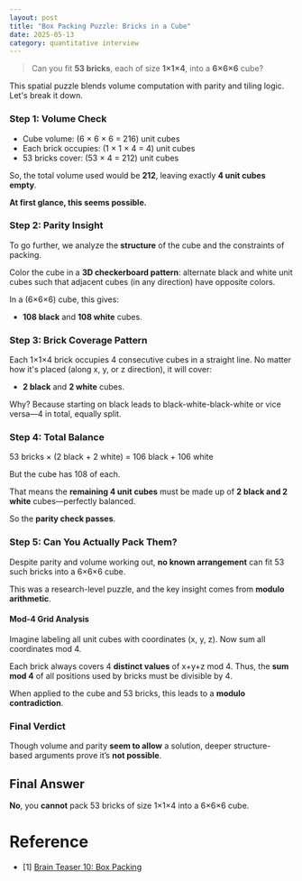 ```yaml
---
layout: post
title: "Box Packing Puzzle: Bricks in a Cube"
date: 2025-05-13
category: quantitative interview
---
```


> Can you fit **53 bricks**, each of size **1×1×4**, into a **6×6×6** cube?

This spatial puzzle blends volume computation with parity and tiling logic. Let's break it down.

### Step 1: Volume Check

- Cube volume: \(6 × 6 × 6 = 216\) unit cubes
- Each brick occupies: \(1 × 1 × 4 = 4\) unit cubes
- 53 bricks cover: \(53 × 4 = 212\) unit cubes

So, the total volume used would be **212**, leaving exactly **4 unit cubes empty**.

**At first glance, this seems possible.**

### Step 2: Parity Insight

To go further, we analyze the **structure** of the cube and the constraints of packing.

Color the cube in a **3D checkerboard pattern**: alternate black and white unit cubes such that adjacent cubes (in any direction) have opposite colors.

In a \(6×6×6\) cube, this gives:
- **108 black** and **108 white** cubes.

### Step 3: Brick Coverage Pattern

Each 1×1×4 brick occupies 4 consecutive cubes in a straight line. No matter how it's placed (along x, y, or z direction), it will cover:
- **2 black** and **2 white** cubes.

Why? Because starting on black leads to black-white-black-white or vice versa—4 in total, equally split.

### Step 4: Total Balance

53 bricks × (2 black + 2 white) = 106 black + 106 white

But the cube has 108 of each.

That means the **remaining 4 unit cubes** must be made up of **2 black and 2 white** cubes—perfectly balanced.

So the **parity check passes**.

### Step 5: Can You Actually Pack Them?

Despite parity and volume working out, **no known arrangement** can fit 53 such bricks into a 6×6×6 cube.

This was a research-level puzzle, and the key insight comes from **modulo arithmetic**.

#### Mod-4 Grid Analysis

Imagine labeling all unit cubes with coordinates (x, y, z). Now sum all coordinates mod 4.

Each brick always covers 4 **distinct values** of x+y+z mod 4. Thus, the **sum mod 4** of all positions used by bricks must be divisible by 4.

When applied to the cube and 53 bricks, this leads to a **modulo contradiction**.

### Final Verdict

Though volume and parity **seem to allow** a solution, deeper structure-based arguments prove it’s **not possible**.

## Final Answer

**No**, you **cannot** pack 53 bricks of size 1×1×4 into a 6×6×6 cube.

# Reference

* [1] [Brain Teaser 10: Box Packing](https://medium.com/@shelvia1039/brain-teaser-10-box-packing-d480769eb3f1)
